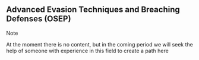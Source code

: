## Advanced Evasion Techniques and Breaching Defenses (OSEP)
> [!NOTE] 
> At the moment there is no content, but in the coming period we will seek the help of someone with experience in this field to create a path here